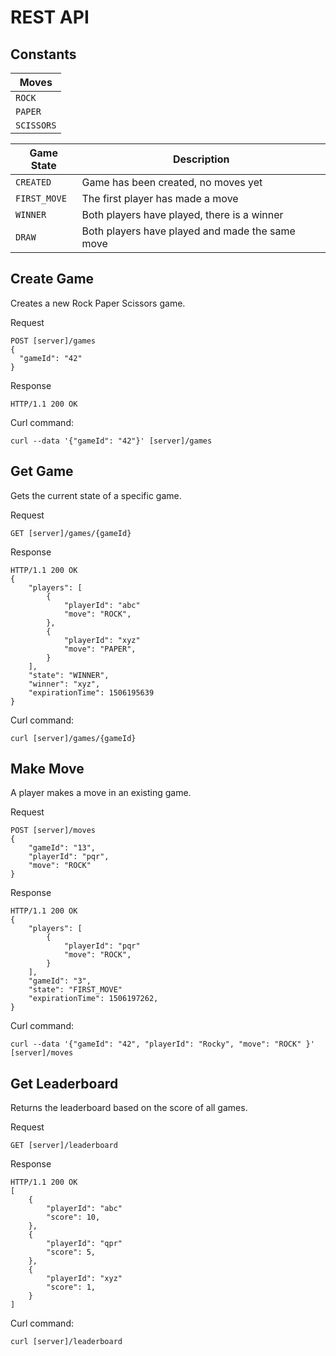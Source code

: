 # REST API

## Constants

| Moves         |
|---------------|
| `ROCK`        |
| `PAPER`       |
| `SCISSORS`    |


| Game State    | Description                                       |
|---------------|-------------------------------------------------- |
| `CREATED`     | Game has been created, no moves yet               |
| `FIRST_MOVE`  | The first player has made a move                  |
| `WINNER`      | Both players have played, there is a winner       |
| `DRAW`        | Both players have played and made the same move   |


## Create Game

Creates a new Rock Paper Scissors game. 

Request
```
POST [server]/games
{
  "gameId": "42"
}
```
Response
```
HTTP/1.1 200 OK
```

Curl command:

```
curl --data '{"gameId": "42"}' [server]/games
```


## Get Game

Gets the current state of a specific game.

Request
```
GET [server]/games/{gameId}
```
Response
```
HTTP/1.1 200 OK
{
    "players": [
        {
            "playerId": "abc"
            "move": "ROCK",
        },
        {
            "playerId": "xyz"
            "move": "PAPER",
        }
    ],
    "state": "WINNER",
    "winner": "xyz",
    "expirationTime": 1506195639
}
```

Curl command:

```
curl [server]/games/{gameId}
```


## Make Move

A player makes a move in an existing game.

Request
```
POST [server]/moves
{
    "gameId": "13",
    "playerId": "pqr",
    "move": "ROCK"
}
```
Response
```
HTTP/1.1 200 OK
{
    "players": [
        {
            "playerId": "pqr"
            "move": "ROCK",
        }
    ],
    "gameId": "3",
    "state": "FIRST_MOVE"
    "expirationTime": 1506197262,
}
```

Curl command:

```
curl --data '{"gameId": "42", "playerId": "Rocky", "move": "ROCK" }' [server]/moves
```

## Get Leaderboard

Returns the leaderboard based on the score of all games.

Request
```
GET [server]/leaderboard
```
Response
```
HTTP/1.1 200 OK
[
    {
        "playerId": "abc"
        "score": 10,
    },
    {
        "playerId": "qpr"
        "score": 5,
    },
    {
        "playerId": "xyz"
        "score": 1,
    }
]
```

Curl command:

```
curl [server]/leaderboard
```
